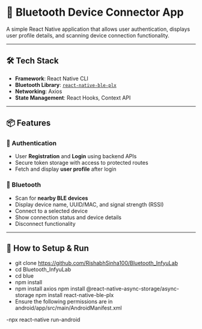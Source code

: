 # 📲 Bluetooth Device Connector App

A simple React Native application that allows user authentication, displays user profile details, and  scanning device connection functionality.

---

## 🛠 Tech Stack

- **Framework**: React Native CLI
- **Bluetooth Library**: [`react-native-ble-plx`](https://github.com/dotintent/react-native-ble-plx)
- **Networking**: Axios
- **State Management**: React Hooks, Context API

---

## 📦 Features

### 🔐 Authentication

- User **Registration** and **Login** using backend APIs
- Secure token storage with access to protected routes
- Fetch and display **user profile** after login

### 📡 Bluetooth

- Scan for **nearby BLE devices**
- Display device name, UUID/MAC, and signal strength (RSSI)
- Connect to a selected device
- Show connection status and device details
- Disconnect functionality

---
## 🚀 How to Setup & Run
- git clone https://github.com/RishabhSinha100/Bluetooth_InfyuLab
- cd Bluetooth_InfyuLab
- cd blue
- npm install
- npm install axios
npm install @react-native-async-storage/async-storage
npm install react-native-ble-plx
- Ensure the following permissions are in android/app/src/main/AndroidManifest.xml
 <uses-permission android:name="android.permission.BLUETOOTH" />
<uses-permission android:name="android.permission.BLUETOOTH_ADMIN" />
<uses-permission android:name="android.permission.BLUETOOTH_CONNECT" />
<uses-permission android:name="android.permission.BLUETOOTH_SCAN" />
<uses-permission android:name="android.permission.ACCESS_FINE_LOCATION" />
<uses-permission android:name="android.permission.ACCESS_COARSE_LOCATION" />

-npx react-native run-android



